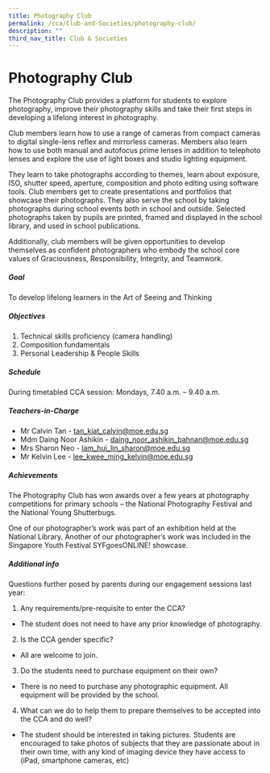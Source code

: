 ```yaml
---
title: Photography Club
permalink: /cca/Club-and-Societies/photography-club/
description: ""
third_nav_title: Club & Societies
---
```

# Photography Club
The Photography Club provides a platform for students to explore photography, improve their photography skills and take their first steps in developing a lifelong interest in photography.

Club members learn how to use a range of cameras from compact cameras to digital single-lens reflex and mirrorless cameras. Members also learn how to use both manual and autofocus prime lenses in addition to telephoto lenses and explore the use of light boxes and studio lighting equipment.

They learn to take photographs according to themes, learn about exposure, ISO, shutter speed, aperture, composition and photo editing using software tools. Club members get to create presentations and portfolios that showcase their photographs. They also serve the school by taking photographs during school events both in school and outside. Selected photographs taken by pupils are printed, framed and displayed in the school library, and used in school publications.

Additionally, club members will be given opportunities to develop themselves as confident photographers who embody the school core values of Graciousness, Responsibility, Integrity, and Teamwork.

##### Goal

To develop lifelong learners in the Art of Seeing and Thinking

##### Objectives

1. Technical skills proficiency (camera handling)
2. Composition fundamentals
3. Personal Leadership & People Skills

##### Schedule

During timetabled CCA session: Mondays, 7.40 a.m. – 9.40 a.m.

##### Teachers-in-Charge

- Mr Calvin Tan - tan_kiat_calvin@moe.edu.sg
- Mdm Daing Noor Ashikin - daing_noor_ashikin_bahnan@moe.edu.sg
- Mrs Sharon Neo - lam_hui_lin_sharon@moe.edu.sg
- Mr Kelvin Lee - lee_kwee_ming_kelvin@moe.edu.sg

##### Achievements
The Photography Club has won awards over a few years at photography competitions for primary schools – the National Photography Festival and the National Young Shutterbugs.

One of our photographer’s work was part of an exhibition held at the National Library. Another of our photographer’s work was included in the Singapore Youth Festival SYFgoesONLINE! showcase.

##### Additional info

Questions further posed by parents during our engagement sessions last year:

1. Any requirements/pre-requisite to enter the CCA?

- The student does not need to have any prior knowledge of photography.
 
2. Is the CCA gender specific?
- All are welcome to join.

3. Do the students need to purchase equipment on their own?

- There is no need to purchase any photographic equipment.
  All equipment will be provided by the school.

4. What can we do to help them to prepare themselves to be accepted into the CCA and do well?

- The student should be interested in taking pictures.
  Students are encouraged to take photos of subjects that they are passionate about in their own time, with any kind of imaging device they have access to (iPad, smartphone cameras, etc)